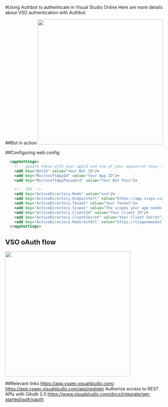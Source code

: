 #Using Authbot to authenticate in Visual Studio Online
Here are more details about VSO authentication with Authbot

##Bot in action
<img src="https://github.com/tiagonmas/AuthBot/blob/master/VSOBotSampeInAction.PNG" width="400">

##Configuring web.config
```xml
  <appSettings>
    <!-- update these with your appid and one of your appsecret keys-->
    <add key="BotId" value="Your Bot Id"/>
    <add key="MicrosoftAppId" value="Your App ID"/>
    <add key="MicrosoftAppPassword" value="Your Bot Pass"/>

    <!-- VSO -->
    <add key="ActiveDirectory.Mode" value="vso"/>
    <add key="ActiveDirectory.EndpointUrl" value="https://app.vssps.visualstudio.com"/> <!-- Do Not Change for VS-->
    <add key="ActiveDirectory.Tenant" value="Your Tenant"/>
    <add key="ActiveDirectory.Scopes" value="The scopes your app needs access to"/>
    <add key="ActiveDirectory.ClientId" value="Your Client Id"/>
    <add key="ActiveDirectory.ClientSecret" value="Your Client Secret"/>
    <add key="ActiveDirectory.RedirectUrl" value="https://tiagonmasbot.azurewebsites.net/api/OAuthCallback"/>
  </appSettings>
```

## VSO oAuth flow 
<img src="https://github.com/tiagonmas/AuthBot/blob/master/VSOFlow.PNG" width="400">

##Relevant links
https://app.vsaex.visualstudio.com/
https://app.vsaex.visualstudio.com/app/register
Authorize access to REST APIs with OAuth 2.0
https://www.visualstudio.com/docs/integrate/get-started/auth/oauth
